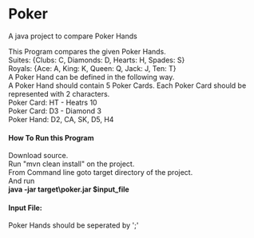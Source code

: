 # Poker
A java project to compare Poker Hands

This Program compares the given Poker Hands.
<BR/>Suites: {Clubs: C, Diamonds: D, Hearts: H, Spades: S}
<BR/>Royals: {Ace: A, King: K, Queen: Q, Jack: J, Ten: T}
<BR/>A Poker Hand can be defined in the following way.
<BR/>A Poker Hand should contain 5 Poker Cards. Each Poker Card should be represented with 2 characters.
<BR/>Poker Card: HT - Heatrs 10
<BR/>Poker Card: D3 - Diamond 3
<BR/>Poker Hand: D2, CA, SK, D5, H4 

<h4>How To Run this Program</h4>
Download source.
<BR/>Run "mvn clean install" on the project.
<BR/>From Command line goto target directory of the project.
<BR/>And run 
<BR/><B>java -jar target\poker.jar $input_file</B>

<h4>Input File:</h4>
Poker Hands should be seperated by ';'
